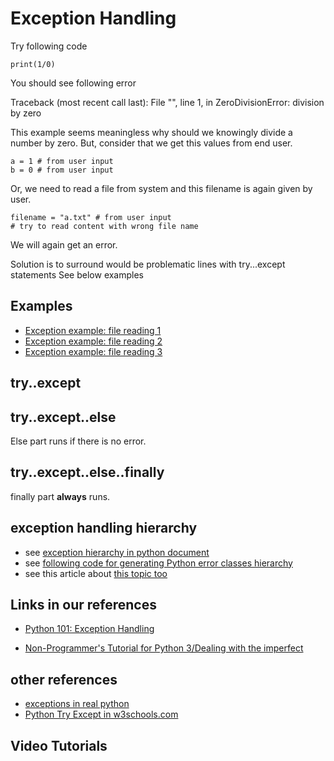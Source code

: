 # Exception Handling


Try following code


	print(1/0)


You should see following error

Traceback (most recent call last):
  File "<stdin>", line 1, in <module>
ZeroDivisionError: division by zero


This example seems meaningless why should we knowingly divide a number by zero.
But, consider that we get this values from end user.


	a = 1 # from user input
	b = 0 # from user input


Or, we need to read a file from system and this filename is again given by user.



	filename = "a.txt" # from user input
	# try to read content with wrong file name


We will again get an error.


Solution is to surround would be problematic lines with try...except statements
See below examples

## Examples

- [Exception example: file reading 1](Examples/exception_handling/exception_example3_file1.py)
- [Exception example: file reading 2](Examples/exception_handling/exception_example3_file2.py)
- [Exception example: file reading 3](Examples/exception_handling/exception_example3_file3.py)



## try..except


## try..except..else

Else part runs if there is no error.

## try..except..else..finally

finally part **always** runs.

## exception handling hierarchy

- see [exception hierarchy in python document](https://docs.python.org/3/library/exceptions.html#exception-hierarchy)
- see [following code for generating Python error classes hierarchy](Examples/exception_handling/print_exception_hierarchy.py)
- see this article about [this topic too](https://airbrake.io/blog/python/class-hierarchy)

## Links in our references

- [Python 101: Exception Handling](https://python101.pythonlibrary.org/chapter7_exception_handling.html)

- [Non-Programmer's Tutorial for Python 3/Dealing with the imperfect](https://en.wikibooks.org/wiki/Non-Programmer%27s_Tutorial_for_Python_3/Dealing_with_the_imperfect)



## other references

- [exceptions in real python](https://realpython.com/python-exceptions/)
- [Python Try Except in w3schools.com](https://www.w3schools.com/python/python_try_except.asp)


## Video Tutorials




